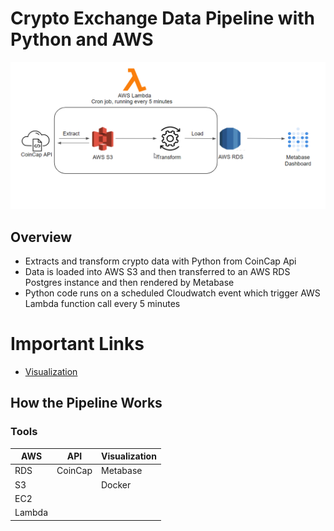 # Crypto Exchange Data Pipeline with Python and AWS

![Arch](assets/images/arch_diagram.png)

## Overview
* Extracts and transform crypto data with Python from CoinCap Api 
* Data is loaded into AWS S3 and then transferred to an AWS RDS Postgres instance and then rendered by Metabase
* Python code runs on a scheduled Cloudwatch event which trigger AWS Lambda function call every 5 minutes

# Important Links
* [Visualization](http://54.215.90.183:3000/public/dashboard/2267c6ea-e60f-4c59-9e98-b3d673c1df3e)

## How the Pipeline Works

### Tools  
| AWS  | API | Visualization |
| -----|------- | ----- |
| RDS  | CoinCap | Metabase|
| S3  | | Docker |
|EC2| | |
|Lambda| | |
